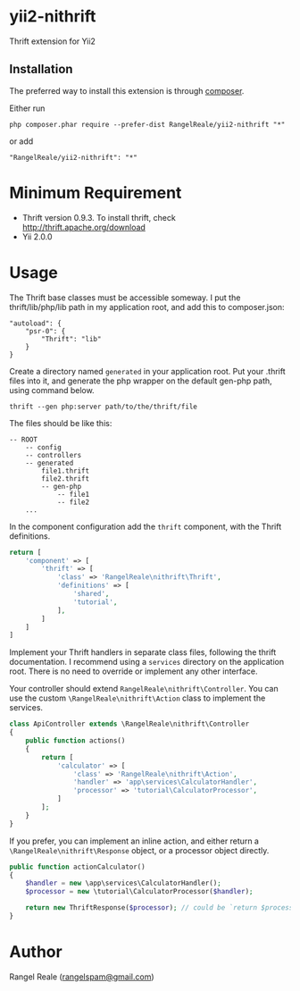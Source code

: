 # yii2-nithrift
Thrift extension for Yii2

## Installation

The preferred way to install this extension is through [composer](http://getcomposer.org/download/).

Either run

```
php composer.phar require --prefer-dist RangelReale/yii2-nithrift "*"
```

or add

```
"RangelReale/yii2-nithrift": "*"
```


# Minimum Requirement

- Thrift version 0.9.3.
  To install thrift, check http://thrift.apache.org/download
- Yii 2.0.0

# Usage

The Thrift base classes must be accessible someway. I put the thrift/lib/php/lib
path in my application root, and add this to composer.json:

```
"autoload": {
    "psr-0": {
        "Thrift": "lib"
    }
}
```

Create a directory named `generated` in your application root.
Put your .thrift files into it, and generate the php wrapper on the 
default gen-php path, using command below.

```
thrift --gen php:server path/to/the/thrift/file
```

The files should be like this:

```
-- ROOT
    -- config
    -- controllers
    -- generated
        file1.thrift
        file2.thrift
        -- gen-php
            -- file1
            -- file2
    ...
```

In the component configuration add the `thrift` component, with the
Thrift definitions.

```php
return [
    'component' => [
        'thrift' => [
            'class' => 'RangelReale\nithrift\Thrift',
            'definitions' => [
                'shared',
                'tutorial',
            ],
        ]
    ]
]
```

Implement your Thrift handlers in separate class files, following the
thrift documentation. I recommend using a `services` directory on the application 
root. There is no need to override or implement any other interface.

Your controller should extend `RangelReale\nithrift\Controller`. You can use
the custom `\RangelReale\nithrift\Action` class to implement the services.

```php
class ApiController extends \RangelReale\nithrift\Controller
{
    public function actions()
    {
        return [
            'calculator' => [
                'class' => 'RangelReale\nithrift\Action',
                'handler' => 'app\services\CalculatorHandler',
                'processor' => 'tutorial\CalculatorProcessor',
            ]
        ];
    }
}
```

If you prefer, you can implement an inline action, and either return a
`\RangelReale\nithrift\Response` object, or a processor object directly.

```php
public function actionCalculator()
{
    $handler = new \app\services\CalculatorHandler();
    $processor = new \tutorial\CalculatorProcessor($handler);

    return new ThriftResponse($processor); // could be `return $processor;`
}
```

# Author

Rangel Reale (rangelspam@gmail.com)
